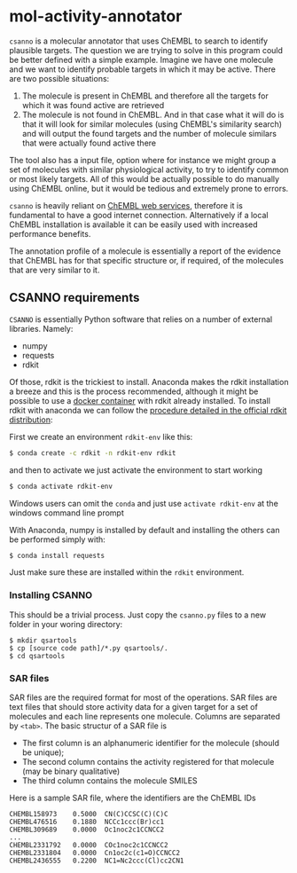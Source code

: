 # mol-activity-annotator

`csanno` is a molecular annotator that uses ChEMBL to search to identify plausible targets. The question we are trying to solve in this program could be better defined with a simple example. Imagine we have one molecule and we want to identify probable targets in which it may be active. There are two possible situations: 

1. The molecule is present in ChEMBL and therefore all the targets for which it was found active are retrieved
2. The molecule is not found in ChEMBL. And in that case what it will do is that it will look for similar molecules (using ChEMBL's similarity search) and will output the found targets and the number of molecule similars that were actually found active there

The tool also has a input file, option where for instance we might group a set of molecules with similar physiological activity, to try to identify common or most likely targets. All of this would be actually possible to do manually using ChEMBL online, but it would be tedious and extremely prone to errors. 


`csanno` is heavily reliant on [ChEMBL web services](https://pubmed.ncbi.nlm.nih.gov/28602100/), therefore it is fundamental to have a good internet connection. Alternatively if a local ChEMBL installation is available it can be easily used with increased performance benefits.

The annotation profile of a molecule is essentially a report of the evidence that ChEMBL has for that specific structure or, if required, of the molecules that are very similar to it.


## CSANNO requirements

`CSANNO` is essentially Python software that relies on a number of external libraries. Namely:

* numpy
* requests
* rdkit

Of those, rdkit is the trickiest to install. Anaconda makes the rdkit installation a breeze and this is the process recommended, although it might be possible to use a [docker container](https://hub.docker.com/search?q=rdkit&type=image) with rdkit already installed. To install rdkit with anaconda we can follow the [procedure detailed in the official rdkit distribution](https://www.rdkit.org/docs/Install.html):

First we create an environment `rdkit-env` like this:

```sh
$ conda create -c rdkit -n rdkit-env rdkit
```

and then to activate we just activate the environment to start working

```sh
$ conda activate rdkit-env
```

Windows users can omit the `conda` and just use `activate rdkit-env` at the windows command line prompt


With Anaconda, numpy is installed by default and installing the others can be performed simply with: 

```sh
$ conda install requests
```

Just make sure these are installed within the `rdkit` environment. 

### Installing CSANNO

This should be a trivial process. Just copy the `csanno.py` files to a new folder in your woring directory: 

```
$ mkdir qsartools
$ cp [source code path]/*.py qsartools/.
$ cd qsartools
```

### SAR files

SAR files are the required format for most of the operations. SAR files are text files that should store activity data for a given target for a set of molecules and each line represents one molecule. Columns are separated by `<tab>`. The basic structur of a SAR file is

* The first column is an alphanumeric identifier for the molecule (should be unique);
* The second column contains the activity registered for that molecule (may be binary qualitative)
* The third column contains the molecule SMILES

Here is a sample SAR file, where the identifiers are the ChEMBL IDs

```
CHEMBL158973	0.5000	CN(C)CCSC(C)(C)C
CHEMBL476516	0.1880	NCCc1ccc(Br)cc1
CHEMBL309689	0.0000	Oc1noc2c1CCNCC2
...
CHEMBL2331792	0.0000	COc1noc2c1CCNCC2
CHEMBL2331804	0.0000	Cn1oc2c(c1=O)CCNCC2
CHEMBL2436555	0.2200	NC1=Nc2ccc(Cl)cc2CN1
```

